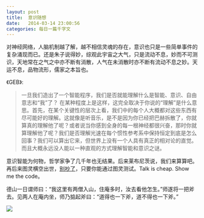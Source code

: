 ```yaml
---
layout: post
title:  意识随想
date:   2014-03-14 23:00:56
categories: 每日一篇千字文 
---
```


对神经网络，人脑机制越了解，越不相信灵魂的存在，意识也只是一些简单事件的复杂涌现而已。还是朱子说得妙，综观此宇宙之大气，只是流动不息，妙而不可测识，天地常在之气之中亦不断有消散，人气在未消散时亦不断有流动不息之妙。天运不息，品物流形，儒家之本旨也。

《GEB》:
>一旦我们造出了一个智能程序，我们是否就能理解什么是智能、意识、自由意志和“我”了？
在某种程度上是这样，这完全取决于你说的“理解”是什么意思。首先，在某个关键性的层次上看，我们中的每个人大概都对这些东西有尽可能好的理解。这就像是听音乐，是不是因为你已经把巴赫拆散了，你就算真的理解他了呢？或者说当你感到全身的每一根神经都很兴奋，那时你就算理解他了呢？我们是否理解光速在每个惯性参考系中保持恒定到底是怎么回事？我们可以算出它来，但世界上没有一个人具有真正的相对论的直觉。而且大概永远没人能以一种直观的方式理解智能和意识之谜。

意识智能为何物，哲学家争了几千年也无结果。后来莱布尼茨说，我们来算算吧。再后来图灵横空出世，[别吵了](http://www.csee.umbc.edu/courses/471/papers/turing.pdf)，只要你能通过图灵测试。Talk is cheap. Show me the code。

德山一日谓师曰：“我这里有两僧入山，住庵多时，汝去看他怎生。”师遂将一把斧去。见两人在庵内坐，师乃掂起斧曰：“道得也一下斧，道不得也一下斧。”

![](http://ww4.sinaimg.cn/bmiddle/6208e01fgw1eefp632d8wj20nz0k3tc6.jpg)
